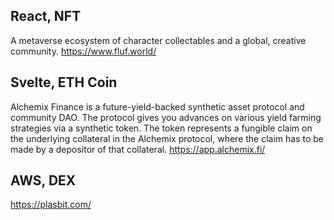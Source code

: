 ## React, NFT
A metaverse ecosystem of character collectables and a global, creative community.
https://www.fluf.world/

## Svelte, ETH Coin
Alchemix Finance is a future-yield-backed synthetic asset protocol and community DAO. The protocol gives you advances on various yield farming strategies via a synthetic token. The token represents a fungible claim on the underlying collateral in the Alchemix protocol, where the claim has to be made by a depositor of that collateral. 
https://app.alchemix.fi/


## AWS, DEX
https://plasbit.com/
